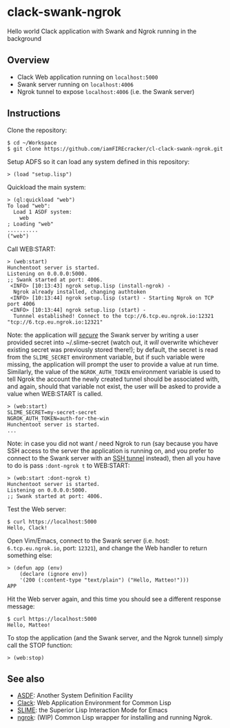 # clack-swank-ngrok
Hello world Clack application with Swank and Ngrok running in the background

## Overview

- Clack Web application running on `localhost:5000`
- Swank server running on `localhost:4006`
- Ngrok tunnel to expose `localhost:4006` (i.e. the Swank server)

## Instructions

Clone the repository:

    $ cd ~/Workspace
    $ git clone https://github.com/iamFIREcracker/cl-clack-swank-ngrok.git

Setup ADFS so it can load any system defined in this repository:

    > (load "setup.lisp")

Quickload the main system:

    > (ql:quickload "web")
    To load "web":
      Load 1 ASDF system:
        web
    ; Loading "web"
    ..........
    ("web")

Call WEB:START:

    > (web:start)
    Hunchentoot server is started.
    Listening on 0.0.0.0:5000.
    ;; Swank started at port: 4006.
     <INFO> [10:13:43] ngrok setup.lisp (install-ngrok) -
      Ngrok already installed, changing authtoken
     <INFO> [10:13:44] ngrok setup.lisp (start) - Starting Ngrok on TCP port 4006
     <INFO> [10:13:44] ngrok setup.lisp (start) -
      Tunnnel established! Connect to the tcp://6.tcp.eu.ngrok.io:12321
    "tcp://6.tcp.eu.ngrok.io:12321"

Note: the application will
[_secure_](https://github.com/slime/slime/issues/286) the Swank server by
writing a user provided secret into ~/.slime-secret (watch out, it _will_
overwrite whichever existing secret was previously stored there!); by default,
the secret is read from the `SLIME_SECRET` environment variable, but if such
variable were missing, the application will prompt the user to provide a value
at run time.  Similarly, the value of the `NGROK_AUTH_TOKEN` environment
variable is used to tell Ngrok the account the newly created tunnel should be
associated with, and again, should that variable not exist, the user will be
asked to provide a value when WEB:START is called.

    > (web:start)
    SLIME_SECRET=my-secret-secret
    NGROK_AUTH_TOKEN=auth-for-the-win
    Hunchentoot server is started.
    ...

Note: in case you did not want / need Ngrok to run (say because you have SSH
access to the server the application is running on, and you prefer to connect
to the Swank server with an [SSH
tunnel](https://riptutorial.com/common-lisp/example/25252/setting-up-a-swank-server-over-a-ssh-tunnel-)
instead), then all you have to do is pass `:dont-ngrok t` to WEB:START:

    > (web:start :dont-ngrok t)
    Hunchentoot server is started.
    Listening on 0.0.0.0:5000.
    ;; Swank started at port: 4006.

Test the Web server:

    $ curl https://localhost:5000
    Hello, Clack!

Open Vim/Emacs, connect to the Swank server (i.e. host: `6.tcp.eu.ngrok.io`,
port: `12321`), and change the Web handler to return something else:

    > (defun app (env)
        (declare (ignore env))
        '(200 (:content-type "text/plain") ("Hello, Matteo!")))
    APP

Hit the Web server again, and this time you should see a different response
message:

    $ curl https://localhost:5000
    Hello, Matteo!

To stop the application (and the Swank server, and the Ngrok tunnel) simply
call the STOP function:

    > (web:stop)

## See also

- [ASDF](https://common-lisp.net/project/asdf/): Another System Definition
  Facility
- [Clack](https://github.com/fukamachi/clack): Web Application Environment for
  Common Lisp
- [SLIME](https://github.com/slime/slime): the Superior Lisp Interaction Mode
  for Emacs
- [ngrok](https://github.com/40ants/ngrok): (WIP) Common Lisp wrapper for
  installing and running Ngrok.
